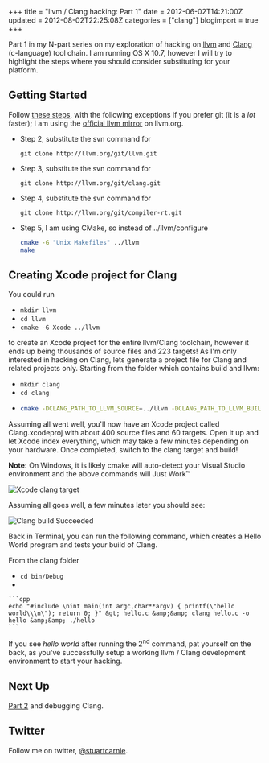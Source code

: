 +++
title = "llvm / Clang hacking: Part 1"
date = 2012-06-02T14:21:00Z
updated = 2012-08-02T22:25:08Z
categories = ["clang"]
blogimport = true 
+++

Part 1 in my N-part series on my exploration of hacking on [llvm](http://llvm.org) and [Clang](http://clang.llvm.org) (c-language) tool chain.  I am running OS X 10.7, however I will try to highlight the steps where you should consider substituting for your platform.

## Getting Started

Follow [these steps](http://clang.llvm.org/get_started.html), with the following exceptions if you prefer git (it is a _lot_ faster); I am using the [official llvm mirror](http://llvm.org/docs/GettingStarted.html#git_mirror) on llvm.org.

*   Step 2, substitute the svn command for  

    `git clone http://llvm.org/git/llvm.git`

*   Step 3, substitute the svn command for  

    `git clone http://llvm.org/git/clang.git`

*   Step 4, substitute the svn command for  

    `git clone http://llvm.org/git/compiler-rt.git`

*   Step 5, I am using CMake, so instead of ../llvm/configure  

    ```bash
    cmake -G "Unix Makefiles" ../llvm
    make
    ```

## Creating Xcode project for Clang

You could run

*   `mkdir llvm`
*   `cd llvm`
*   `cmake -G Xcode ../llvm`

to create an Xcode project for the entire llvm/Clang toolchain, however it ends up being thousands of source files and 223 targets! As I'm only interested in hacking on Clang, lets generate a project file for Clang and related projects only. Starting from the folder which contains build and llvm:

*   `mkdir clang`
*   `cd clang`
*   ```bash
    cmake -DCLANG_PATH_TO_LLVM_SOURCE=../llvm -DCLANG_PATH_TO_LLVM_BUILD=../build -DCMAKE_BUILD_TYPE=Debug ../llvm/tools/clang
    ```

Assuming all went well, you'll now have an Xcode project called Clang.xcodeproj with about 400 source files and 60 targets. Open it up and let Xcode index everything, which may take a few minutes depending on your hardware.  Once completed, switch to the clang target and build!

**Note:** On Windows, it is likely cmake will auto-detect your Visual Studio environment and the above commands will Just Work™

![Xcode clang target](http://lh6.ggpht.com/-uMbB6KPBBvY/T8qD8KbfK8I/AAAAAAAAA58/QZTXhPnGPKk/clang_target.png?imgmax=800 "clang_target.png")

Assuming all goes well, a few minutes later you should see:

![Clang build Succeeded](http://lh4.ggpht.com/-o50LhcUc71I/T8qD8iMHhqI/AAAAAAAAA6E/4j7CIEAcilU/xcode_clang_successful_build.png?imgmax=800 "xcode_clang_successful_build.png")

Back in Terminal, you can run the following command, which creates a Hello World program and tests your build of Clang.

From the clang folder

* `cd bin/Debug`
* 

    ```cpp
    echo "#include \nint main(int argc,char**argv) { printf(\"hello world\\\n\"); return 0; }" &gt; hello.c &amp;&amp; clang hello.c -o hello &amp;&amp; ./hello
    ```

If you see _hello world_ after running the 2<sup>nd</sup> command, pat yourself on the back, as you've successfully setup a working llvm / Clang development environment to start your hacking.

## Next Up

[Part 2](/post/llvm--clang-hacking-part-2) and debugging Clang.

## Twitter

Follow me on twitter, [@stuartcarnie](http://twitter.com/stuartcarnie).